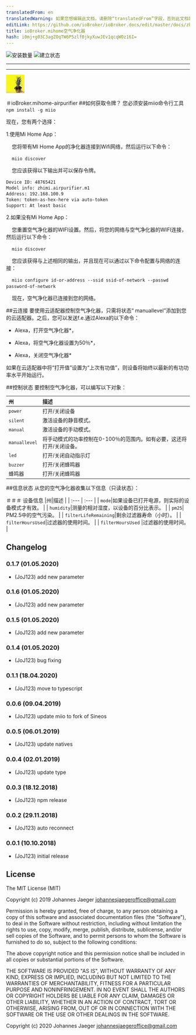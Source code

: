 ```yaml
---
translatedFrom: en
translatedWarning: 如果您想编辑此文档，请删除“translatedFrom”字段，否则此文档将再次自动翻译
editLink: https://github.com/ioBroker/ioBroker.docs/edit/master/docs/zh-cn/adapterref/iobroker.mihome-airpurifier/README.md
title: ioBroker.mihome空气净化器
hash: i0mj+g03C3agZOqTW6P5zlf0jkyXuwJEv1qcqWOz16I=
---
```

![安装数量](http://iobroker.live/badges/mihome-airpurifier-stable.svg)
![建立状态](https://travis-ci.org/JoJ123/ioBroker.mihome-airpurifier.svg?branch=master)

---
---
![商标](../../../en/adapterref/iobroker.mihome-airpurifier/admin/mihome-airpurifier.png)

＃ioBroker.mihome-airpurifier
##如何获取令牌？
您必须安装miio命令行工具`npm install -g miio`

现在，您有两个选择：

1.使用Mi Home App：

    您将带有MI Home App的净化器连接到Wifi网络，然后运行以下命令：

    `miio discover`

    您应该获得以下输出并可以保存令牌。

```
Device ID: 48765421
Model info: zhimi.airpurifier.m1
Address: 192.168.100.9
Token: token-as-hex-here via auto-token
Support: At least basic
```

2.如果没有Mi Home App：

    您重置空气净化器的WIFI设置。然后，将您的网络与空气净化器的WIFI连接，然后运行以下命令：

    `miio discover`

    您应该获得与上述相同的输出，并且现在可以通过以下命令配置与网络的连接：

    `miio configure id-or-address --ssid ssid-of-network --passwd password-of-network`

    现在，空气净化器已连接到您的网络。

##云连接
要使用云适配器控制空气净化器，只需将状态“ manuallevel”添加到您的云适配器。之后，您可以发送f.e.通过Alexa的以下命令：

* Alexa，打开空气净化器*，

* Alexa，将空气净化器设置为50％*，

* Alexa，关闭空气净化器*

如果在云适配器中将“打开值”设置为“上次有功值”，则设备将始终以最新的有功功率水平开始运行。

##控制状态
要控制空气净化器，可以编写以下对象：

|州|描述 |
| :---           | :---        |
| `power`|打开/关闭设备|
| `silent`|激活设备的静音模式。 |
| `manual`|激活设备的手动模式。 |
| `manuallevel`|将手动模式的功率控制在0-100％的范围内。如有必要，这还将打开/关闭设备。 |
| `led`|打开/关闭自动指示灯|
| `buzzer`|打开/关闭蜂鸣器|
|蜂鸣器|打开/关闭蜂鸣器|

##信息状态
从您的空气净化器收集以下信息（只读状态）：

＃＃＃ 设备信息
|州|描述 |
| :---        | :---        |
| `mode`|如果设备已打开电源，则实际的设备模式才有效。 |
| `humidity`|测量的相对湿度，以设备的百分比表示。 |
| `pm25`| PM2.5中的空气污染。 |
| `filterLifeRemaining`|剩余过滤器寿命（小时）。 |
| `filterHoursUsed`|过滤器的使用时间。 |
| `filterHoursUsed` |过滤器的使用时间。 |

## Changelog
### 0.1.7 (01.05.2020)
* (JoJ123) add new parameter

### 0.1.6 (01.05.2020)
* (JoJ123) add new parameter

### 0.1.5 (01.05.2020)
* (JoJ123) add new parameter

### 0.1.4 (01.05.2020)
* (JoJ123) bug fixing

### 0.1.1 (18.04.2020)
* (JoJ123) move to typescript

### 0.0.6 (09.04.2019)
* (JoJ123) update miio to fork of Sineos

### 0.0.5 (06.01.2019)
* (JoJ123) update natives

### 0.0.4 (02.01.2019)
* (JoJ123) update type

### 0.0.3 (18.12.2018)
* (JoJ123) npm release

### 0.0.2 (29.11.2018)
* (JoJ123) auto reconnect

### 0.0.1 (10.10.2018)
* (JoJ123) initial release

## License
The MIT License (MIT)

Copyright (c) 2019 Johannes Jaeger johannesjaegeroffice@gmail.com

Permission is hereby granted, free of charge, to any person obtaining a copy
of this software and associated documentation files (the "Software"), to deal
in the Software without restriction, including without limitation the rights
to use, copy, modify, merge, publish, distribute, sublicense, and/or sell
copies of the Software, and to permit persons to whom the Software is
furnished to do so, subject to the following conditions:

The above copyright notice and this permission notice shall be included in all
copies or substantial portions of the Software.

THE SOFTWARE IS PROVIDED "AS IS", WITHOUT WARRANTY OF ANY KIND, EXPRESS OR
IMPLIED, INCLUDING BUT NOT LIMITED TO THE WARRANTIES OF MERCHANTABILITY,
FITNESS FOR A PARTICULAR PURPOSE AND NONINFRINGEMENT. IN NO EVENT SHALL THE
AUTHORS OR COPYRIGHT HOLDERS BE LIABLE FOR ANY CLAIM, DAMAGES OR OTHER
LIABILITY, WHETHER IN AN ACTION OF CONTRACT, TORT OR OTHERWISE, ARISING FROM,
OUT OF OR IN CONNECTION WITH THE SOFTWARE OR THE USE OR OTHER DEALINGS IN THE
SOFTWARE.

Copyright (c) 2020 Johannes Jaeger <johannesjaegeroffice@gmail.com>